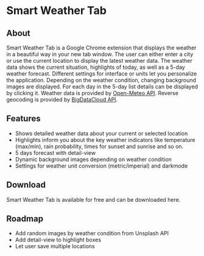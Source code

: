 # Smart Weather Tab

## About

Smart Weather Tab is a Google Chrome extension that displays the weather in a beautiful way in your new tab window.
The user can either enter a city or use the current location to display the latest weather data.
The weather data shows the current situation, highlights of today, as well as a 5-day weather forecast.
Different settings for interface or units let you personalize the application.
Depending on the weather condition, changing background images are displayed.
For each day in the 5-day list details can be displayed by clicking it.
Weather data is provided by [Open-Meteo API](https://open-meteo.com).
Reverse geocoding is provided by [BigDataCloud API](https://www.bigdatacloud.com/).

## Features

- Shows detailed weather data about your current or selected location
- Highlights inform you about the key weather indicators like temperature (max/min), rain probability, times for sunset and sunrise and so on.
- 5 days forecast with detail-view
- Dynamic background images depending on weather condition
- Settings for weather unit conversion (metric/imperial) and darkmode

## Download

Smart Weather Tab is available for free and can be downloaded here.

## Roadmap

- Add random images by weather condition from Unsplash API
- Add detail-view to highlight boxes
- Let user save multiple locations

